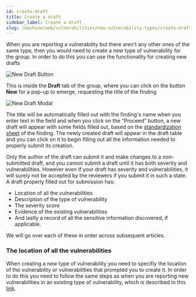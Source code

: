 ```yaml
---
id: create-draft
title: Create a draft
sidebar_label: Create a draft
slug: /machine/web/vulnerabilities/new-vulnerability-types/create-draft
---
```


When you are reporting a vulnerability
but there aren't any other ones
of the same type,
then you would need to create
a new type of vulnerability for the group.
In order to do this
you can use the functionality
for creating new drafts

![New Draft Button](/img/web/vulnerabilities/new-vulnerability-types/creating-vuln-types/draft_newbutton_highlight.png)

This is inside the **Draft** tab of the group,
where you can click
on the button **New**
for a pop-up to emerge,
requesting the title of the finding

![New Draft Modal](/img/web/vulnerabilities/new-vulnerability-types/creating-vuln-types/newdraft_modal.png)

The title will be automatically filled out
with the finding's name
when you enter text in the field
and when you click on the “Proceed” button,
a new draft will appear
with some fields filled out,
based on the
[standardization sheet](https://docs.google.com/spreadsheets/d/1L37WnF6enoC8Ws8vs9sr0G29qBLwbe-3ztbuopu1nvc/)
of the finding.
The newly created draft
will appear in the draft table
and you can click on it
to begin filling out
all the information needed
to properly submit its creation.

Only the author of the draft
can submit it
and make changes to
a non-submitted draft,
and you cannot submit a draft
until it has both severity
and vulnerabilities.
However even if your draft
has severity and vulnerabilities,
it will surely not be accepted by the reviewers
if you submit it in such a state.
A draft properly filled out for submission has:

- Location of all the vulnerabilities
- Description of the type of vulnerability
- The severity score
- Evidence of the existing vulnerabilities
- And lastly
  a record of all the sensitive information discovered,
  if applicable.

We will go over each of these in order
across subsequent articles.

### The location of all the vulnerabilities

When creating a new type of vulnerability
you need to specifiy
the location of the vulnerability or vulnerabilities
that prompted you to create it.
In order to do this
you need to follow the same steps
as when you are reporting new vulnerabilities
in an existing type of vulnerability,
which is described in this
[link](/machine/web/vulnerabilities/reporting-vulns).

